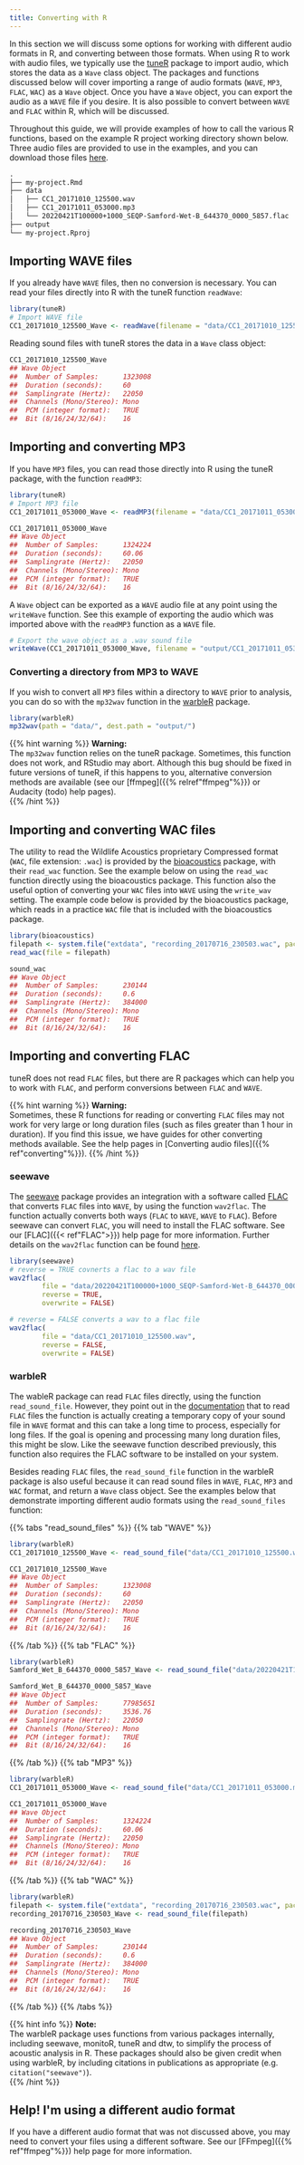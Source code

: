 ```yaml
---
title: Converting with R
---
```


In this section we will discuss some options for working with different audio
formats in R, and converting between those formats. When using R to work with
audio files, we typically use the
[tuneR](https://cran.r-project.org/web/packages/tuneR/index.html) package to
import audio, which stores the data as a `Wave` class object. The packages and
functions discussed below will cover importing a range of audio formats (`WAVE`,
`MP3`, `FLAC`, `WAC`) as a `Wave` object. Once you have a `Wave` object, you can
export the audio as a `WAVE` file if you desire. It is also possible to convert
between `WAVE` and `FLAC` within R, which will be discussed. 

Throughout this guide, we will provide examples of how
to call the various R functions, based on the example R project working
directory shown below. Three audio files are provided to use in the examples,
and you can download those files
[here](https://connectqutedu.sharepoint.com/sites/QUTEcoacousticsAnon/Shared%20Documents/Forms/AllItems.aspx?id=%2Fsites%2FQUTEcoacousticsAnon%2FShared%20Documents%2Fopen%2Decoacoustics%2Fconverting%2Dwith%2Dr).

``` markdown
.
├── my-project.Rmd
├── data
│   ├── CC1_20171010_125500.wav
│   ├── CC1_20171011_053000.mp3
│   └── 20220421T100000+1000_SEQP-Samford-Wet-B_644370_0000_5857.flac
├── output
└── my-project.Rproj
```

## Importing WAVE files

If you already have `WAVE` files, then no conversion is necessary. You can read
your files directly into R with the tuneR function `readWave`:

``` r
library(tuneR)
# Import WAVE file
CC1_20171010_125500_Wave <- readWave(filename = "data/CC1_20171010_125500.wav")
```

Reading sound files with tuneR stores the data in a `Wave` class object:

``` r
CC1_20171010_125500_Wave
## Wave Object
##	Number of Samples:      1323008
##	Duration (seconds):     60
##	Samplingrate (Hertz):   22050
##	Channels (Mono/Stereo): Mono
##	PCM (integer format):   TRUE
##	Bit (8/16/24/32/64):    16 
```

## Importing and converting MP3

If you have `MP3` files, you can read those directly into R using the tuneR
package, with the function `readMP3`:

``` r
library(tuneR)
# Import MP3 file
CC1_20171011_053000_Wave <- readMP3(filename = "data/CC1_20171011_053000.mp3")
```

``` r
CC1_20171011_053000_Wave
## Wave Object
##	Number of Samples:      1324224
##	Duration (seconds):     60.06
##	Samplingrate (Hertz):   22050
##	Channels (Mono/Stereo): Mono
##	PCM (integer format):   TRUE
##	Bit (8/16/24/32/64):    16 
```

A `Wave` object can be exported as a `WAVE` audio file at any point using the
`writeWave` function. See this example of exporting the audio which was imported
above with the `readMP3` function as a `WAVE` file.  

``` r
# Export the wave object as a .wav sound file
writeWave(CC1_20171011_053000_Wave, filename = "output/CC1_20171011_053000.wav")
```

### Converting a directory from MP3 to WAVE

If you wish to convert all `MP3` files within a directory to `WAVE` prior to
analysis, you can do so with the `mp32wav` function in the
[warbleR](https://cran.r-project.org/web/packages/warbleR/index.html) package. 

``` r
library(warbleR)
mp32wav(path = "data/", dest.path = "output/")
```

{{% hint warning %}}
**Warning:**  
The `mp32wav` function relies on the tuneR package. Sometimes, this function
does not work, and RStudio may abort. Although this bug should be fixed in
future versions of tuneR, if this happens to you, alternative conversion methods
are available (see our [ffmpeg]({{% relref"ffmpeg"%}}) or Audacity (todo) help
pages).   
{{% /hint %}}

## Importing and converting WAC files

The utility to read the Wildlife Acoustics proprietary Compressed format (`WAC`,
file extension: `.wac`) is provided by the
[bioacoustics](https://cran.r-project.org/web/packages/bioacoustics/index.html)
package, with their `read_wac` function. See the example below on using the
`read_wac` function directly using the bioacoustics package. This function also
the useful option of converting your `WAC` files into `WAVE` using the
`write_wav` setting. The example code below is provided by the bioacoustics
package, which reads in a practice `WAC` file that is included with the
bioacoustics package. 

``` r
library(bioacoustics)
filepath <- system.file("extdata", "recording_20170716_230503.wac", package = "bioacoustics")
read_wac(file = filepath)
```

``` r
sound_wac
## Wave Object
##	Number of Samples:      230144
##	Duration (seconds):     0.6
##	Samplingrate (Hertz):   384000
##	Channels (Mono/Stereo): Mono
##	PCM (integer format):   TRUE
##	Bit (8/16/24/32/64):    16 
```

## Importing and converting FLAC

tuneR does not read `FLAC` files, but there are R packages which can help you to
work with `FLAC`, and perform conversions between `FLAC` and `WAVE`. 

{{% hint warning %}}
**Warning:**  
Sometimes, these R functions for reading or converting `FLAC` files may not work
for very large or long duration files (such as files greater than 1 hour in
duration). If you find this issue, we have guides for other converting methods
available. See the help pages in [Converting audio files]({{%
ref"converting"%}}). 
{{% /hint %}}

### seewave

The [seewave](https://cran.r-project.org/web/packages/seewave/index.html)
package provides an integration with a software called
[FLAC](https://xiph.org/flac/index.html) that converts `FLAC` files into `WAVE`,
by using the function `wav2flac`. The function actually converts both ways
(`FLAC` to `WAVE`, `WAVE` to `FLAC`). Before seewave can convert `FLAC`, you
will need to install the FLAC software. See our [FLAC]({{< ref"FLAC">}}) help
page for more information. Further details on the `wav2flac` function can be
found [here](https://rdrr.io/cran/seewave/man/wav2flac.html). 

``` r
library(seewave)
# reverse = TRUE covnerts a flac to a wav file
wav2flac(
        file = "data/20220421T100000+1000_SEQP-Samford-Wet-B_644370_0000_5857.flac",
        reverse = TRUE,
        overwrite = FALSE)

# reverse = FALSE converts a wav to a flac file
wav2flac(
        file = "data/CC1_20171010_125500.wav",
        reverse = FALSE,
        overwrite = FALSE)
```

### warbleR

The wableR package can read `FLAC` files directly, using the function
`read_sound_file`. However, they point out in the
[documentation](https://cran.r-project.org/web/packages/warbleR/warbleR.pdf)
that to read `FLAC` files the function is actually creating a temporary copy of
your sound file in `WAVE` format and this can take a long time to process,
especially for long files. If the goal is opening and processing many long
duration files, this might be slow. Like the seewave function described
previously, this function also requires the FLAC software to be installed on
your system. 

Besides reading `FLAC` files, the `read_sound_file` function in the warbleR
package is also useful because it can read sound files in `WAVE`, `FLAC`, `MP3`
and `WAC` format, and return a `Wave` class object. See the examples below that
demonstrate importing different audio formats using the `read_sound_files`
function:

{{% tabs "read_sound_files" %}}
{{% tab "WAVE" %}} 
``` r
library(warbleR)
CC1_20171010_125500_Wave <- read_sound_file("data/CC1_20171010_125500.wav")
```
``` r
CC1_20171010_125500_Wave
## Wave Object
##	Number of Samples:      1323008
##	Duration (seconds):     60
##	Samplingrate (Hertz):   22050
##	Channels (Mono/Stereo): Mono
##	PCM (integer format):   TRUE
##	Bit (8/16/24/32/64):    16 
```
{{% /tab %}}
{{% tab "FLAC" %}} 

``` r
library(warbleR)
Samford_Wet_B_644370_0000_5857_Wave <- read_sound_file("data/20220421T100000+1000_SEQP-Samford-Wet-B_644370_0000_5857.flac")
``` 
``` r
Samford_Wet_B_644370_0000_5857_Wave
## Wave Object
##	Number of Samples:      77985651
##	Duration (seconds):     3536.76
##	Samplingrate (Hertz):   22050
##	Channels (Mono/Stereo): Mono
##	PCM (integer format):   TRUE
##	Bit (8/16/24/32/64):    16 
```
{{% /tab %}}
{{% tab "MP3" %}} 

``` r
library(warbleR)
CC1_20171011_053000_Wave <- read_sound_file("data/CC1_20171011_053000.mp3")
``` 
``` r 
CC1_20171011_053000_Wave
## Wave Object
##	Number of Samples:      1324224
##	Duration (seconds):     60.06
##	Samplingrate (Hertz):   22050
##	Channels (Mono/Stereo): Mono
##	PCM (integer format):   TRUE
##	Bit (8/16/24/32/64):    16 
```
{{% /tab %}}
{{% tab "WAC" %}}
``` r
library(warbleR)
filepath <- system.file("extdata", "recording_20170716_230503.wac", package = "bioacoustics")
recording_20170716_230503_Wave <- read_sound_file(filepath)
```
``` r
recording_20170716_230503_Wave
## Wave Object
##  Number of Samples:      230144
##  Duration (seconds):     0.6
##  Samplingrate (Hertz):   384000
##  Channels (Mono/Stereo): Mono
##  PCM (integer format):   TRUE
##  Bit (8/16/24/32/64):    16
```
{{% /tab %}}
{{% /tabs %}}

{{% hint info %}}
**Note:**  
The warbleR package uses functions from various packages internally,
including seewave, monitoR, tuneR and dtw, to simplify the process of acoustic
analysis in R. These packages should also be given credit when using warbleR, by
including citations in publications as appropriate (e.g. `citation("seewave")`).  
{{% /hint %}}

## Help! I'm using a different audio format

If you have a different audio format that was not discussed above, you may need
to convert your files using a different software. See our [FFmpeg]({{%
ref"ffmpeg"%}}) help page for more information. 



